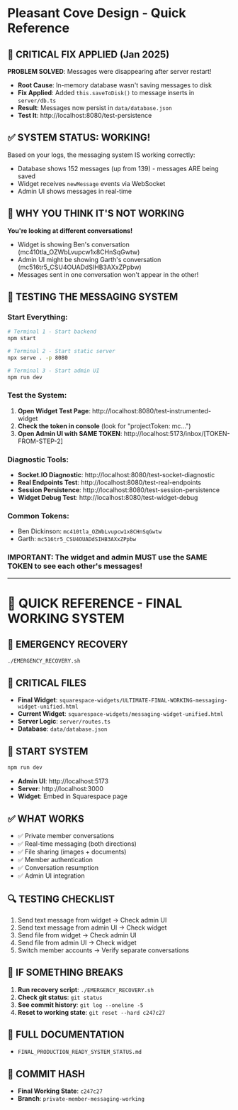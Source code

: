 # Pleasant Cove Design - Quick Reference

## 🔴 CRITICAL FIX APPLIED (Jan 2025)
**PROBLEM SOLVED**: Messages were disappearing after server restart!
- **Root Cause**: In-memory database wasn't saving messages to disk
- **Fix Applied**: Added `this.saveToDisk()` to message inserts in `server/db.ts`
- **Result**: Messages now persist in `data/database.json`
- **Test It**: http://localhost:8080/test-persistence

## ✅ SYSTEM STATUS: WORKING!
Based on your logs, the messaging system IS working correctly:
- Database shows 152 messages (up from 139) - messages ARE being saved
- Widget receives `newMessage` events via WebSocket
- Admin UI shows messages in real-time

## 🎯 WHY YOU THINK IT'S NOT WORKING
**You're looking at different conversations!**
- Widget is showing Ben's conversation (mc410tla_OZWbLvupcw1x8CHnSqGwtw)
- Admin UI might be showing Garth's conversation (mc516tr5_CSU4OUADdSIHB3AXxZPpbw)
- Messages sent in one conversation won't appear in the other!

## 🚀 TESTING THE MESSAGING SYSTEM

### Start Everything:
```bash
# Terminal 1 - Start backend
npm start

# Terminal 2 - Start static server
npx serve . -p 8080

# Terminal 3 - Start admin UI
npm run dev
```

### Test the System:
1. **Open Widget Test Page**: http://localhost:8080/test-instrumented-widget
2. **Check the token in console** (look for "projectToken: mc...")
3. **Open Admin UI with SAME TOKEN**: http://localhost:5173/inbox/[TOKEN-FROM-STEP-2]

### Diagnostic Tools:
- **Socket.IO Diagnostic**: http://localhost:8080/test-socket-diagnostic
- **Real Endpoints Test**: http://localhost:8080/test-real-endpoints
- **Session Persistence**: http://localhost:8080/test-session-persistence
- **Widget Debug Test**: http://localhost:8080/test-widget-debug

### Common Tokens:
- Ben Dickinson: `mc410tla_OZWbLvupcw1x8CHnSqGwtw`
- Garth: `mc516tr5_CSU4OUADdSIHB3AXxZPpbw`

### IMPORTANT: The widget and admin MUST use the SAME TOKEN to see each other's messages!

---

# 🎯 QUICK REFERENCE - FINAL WORKING SYSTEM

## 🚨 **EMERGENCY RECOVERY**
```bash
./EMERGENCY_RECOVERY.sh
```

## 📁 **CRITICAL FILES**
- **Final Widget**: `squarespace-widgets/ULTIMATE-FINAL-WORKING-messaging-widget-unified.html`
- **Current Widget**: `squarespace-widgets/messaging-widget-unified.html`
- **Server Logic**: `server/routes.ts`
- **Database**: `data/database.json`

## 🔧 **START SYSTEM**
```bash
npm run dev
```
- **Admin UI**: http://localhost:5173
- **Server**: http://localhost:3000
- **Widget**: Embed in Squarespace page

## ✅ **WHAT WORKS**
- ✅ Private member conversations
- ✅ Real-time messaging (both directions)
- ✅ File sharing (images + documents)
- ✅ Member authentication
- ✅ Conversation resumption
- ✅ Admin UI integration

## 🔍 **TESTING CHECKLIST**
1. Send text message from widget → Check admin UI
2. Send text message from admin UI → Check widget
3. Send file from widget → Check admin UI
4. Send file from admin UI → Check widget
5. Switch member accounts → Verify separate conversations

## 🚨 **IF SOMETHING BREAKS**
1. **Run recovery script**: `./EMERGENCY_RECOVERY.sh`
2. **Check git status**: `git status`
3. **See commit history**: `git log --oneline -5`
4. **Reset to working state**: `git reset --hard c247c27`

## 📖 **FULL DOCUMENTATION**
- `FINAL_PRODUCTION_READY_SYSTEM_STATUS.md`

## 🎊 **COMMIT HASH**
- **Final Working State**: `c247c27`
- **Branch**: `private-member-messaging-working` 